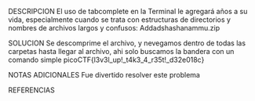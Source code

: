 
DESCRIPCION
El uso de tabcomplete en la Terminal le agregará años a su vida, especialmente cuando se trata con estructuras de directorios y nombres de archivos largos y confusos: Addadshashanammu.zip
 
SOLUCION
Se descomprime el archivo, y nevegamos dentro de todas las carpetas hasta llegar al archivo, ahi solo buscamos la bandera con un comando simple
picoCTF{l3v3l_up!_t4k3_4_r35t!_d32e018c}

NOTAS ADICIONALES
Fue divertido resolver este problema

REFERENCIAS
